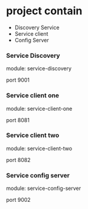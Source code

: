 # project contain
- Discovery Service
- Service client
- Config Server

### Service Discovery
module: service-discovery

port 9001

### Service client one
module: service-client-one

port 8081

### Service client two
module: service-client-two

port 8082

### Service config server
module: service-config-server

port 9002